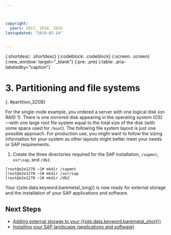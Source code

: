 ```yaml
---



copyright:
  years: 2017, 2018, 2019
lastupdated: "2019-02-14"


---
```


{:shortdesc: .shortdesc}
{:codeblock: .codeblock}
{:screen: .screen}
{:new_window: target="_blank"}
{:pre: .pre}
{:table: .aria-labeledby="caption"}

# 3. Partitioning and file systems
{: #partition_32GB}

For the single-node example, you ordered a server with one logical disk (on RAID 1). There is one mirrored disk appearing in the operating system (OS)—with one large root file system equal to the total size of the disk (with some space used for `/boot`). The following file system layout is just one possible approach. For production use, you might want to follow the sizing information for your system as other layouts might better meet your needs or SAP requirements.

1. Create the three directories required for the SAP installation, `/sapmnt`, `usr\sap`, and `/db2`.
```
[root@e2e1270 ~]# mkdir /sapmnt
[root@e2e1270 ~]# mkdir /usr/sap
[root@e2e1270 ~]# mkdir /db2
```
Your {{site.data.keyword.baremetal_long}} is now ready for external storage and the installation of your SAP applications and software.

## Next Steps

  * [Adding external storage to your {{site.data.keyword.baremetal_short}}](/docs/infrastructure/sap-netweaver-rhel-qrg?topic=sap-netweaver-rhel-qrg-storage)
  * [Installing your SAP landscape (applications and software)](/docs/infrastructure/sap-netweaver-rhel-qrg?topic=sap-netweaver-rhel-qrg-install_landscape)
